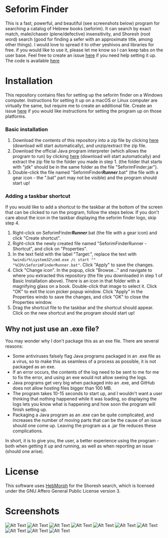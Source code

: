 # Seforim Finder


This is a fast, powerful, and beautiful (see screenshots below) program for searching a catalog of Hebrew books (seforim). It can search by exact match, malei/chaseir (plene/defective) insensitivity, and Shoresh (root word) search (good for finding a sefer with an approximate title, among other things). I would love to spread it to other yeshivos and libraries for free. if you would like to use it, please let me know so I can keep tabs on the user base. Feel free to create an issue [here](https://github.com/shmueldabomb441/YGW-Seforim-Catalog/issues/new/choose) if you need help setting it up. The code is available [here](https://github.com/shmueldabomb441/SeforimCatalog)

# Installation 
This repository contains files for setting up the seforim finder on a Windows computer. Instructions for setting it up on a macOS or Linux computer are virtually the same, but require me to create an additional file. Create an issue [here](https://github.com/shmueldabomb441/YGW-Seforim-Catalog/issues/new/choose) if you would like instructions for setting the program up on those platforms.

### Basic installation 
 1. Download the contents of this repository into a zip file by clicking [here](https://github.com/shmueldabomb441/YGW-Seforim-Catalog/archive/refs/heads/main.zip) (download will start automatically), and unzip/extract the zip file.
 2. Download the official Java program interpreter (which allows the program to run) by clicking [here](https://download.java.net/java/GA/jdk11/13/GPL/openjdk-11.0.1_windows-x64_bin.zip) (download will start automatically) and extract the zip file to the folder you made in step 1. (the folder that starts with "jdk" should be in the same folder as the file "SeforimFinder.jar").
 3. Double-click the file named "SeforimFinder***Runner***.bat" (the file with a gear icon - the ".bat" part may not be visible) and the program should start up!

### Adding a taskbar shortcut

If you would like to add a shortcut to the taskbar at the bottom of the screen that can be clicked to run the program, follow the steps below. If you don't care about the icon in the taskbar displaying the seforim finder logo, skip step 4.

 1. Right-click on SeforimFinder***Runner***.bat (the file with a gear icon) and click "Create shortcut".
 2. Right-click the newly created file named "SeforimFinderRunner - Shortcut", and click on "Properties".
 3. In the text field with the label "Target:", replace the text with `%windir%\system32\cmd.exe /c start "" "%CD%\SeforimFinderRunner.bat"`. Click "Apply" to save the changes.
 4. Click "Change icon". In the popup, click "Browse..." and navigate to where you extracted this repository (the file you downloaded in step 1 of Basic Installation above). There is an icon in that folder with a magnifying glass on a book. Double-click that image to select it. Click "OK" to exit the icon picker popup window. Click "Apply" in the Properties windo to save the changes, and click "OK" to close the Properties window.
 5. Drag the shortcut file to the taskbar and the shortcut should appear. Click on the new shortcut and the program should start up!

## Why not just use an .exe file?
You may wonder why I don't package this as an exe file. There are several reasons:
    
 - Some antiviruses falsely flag Java programs packaged in an .exe file as a virus, so to make this as seamless of a process as possible, it is not packaged as an exe.
 - If an error occurs, the contents of the log need to be sent to me for me to fix the error, and using an exe would not allow seeing the logs.
 - Java programs get very big when packaged into an .exe, and GitHub does not allow hosting files bigger than 100 MB.
 - The program takes 10-15 seconds to start up, and I wouldn't want a user thinking that nothing happened while it was loading, so displaying the logs lets you know what is happening and how soon the program will finish setting up.
 - Packaging a Java program as an .exe can be quite complicated, and increases the number of moving parts that can be the cause of an issue should one come up. Leaving the program as a .jar file reduces these complications.

In short, it is to give you, the user, a better experience using the program - both when getting it up and running, as well as when reporting an issue (should one arise).

# License 
This software uses [HebMorph](https://github.com/synhershko/HebMorph) for the Shoresh search, which is licensed under the GNU Affero General Public License version 3.

# Screenshots

![Alt Text](https://raw.github.com/shmueldabomb441/SeforimCatalog/master/ScreenshotProgramFrontPage.png)
![Alt Text](https://raw.github.com/shmueldabomb441/SeforimCatalog/master/ScreenshotRootWordSearchOptions.png)
![Alt Text](https://raw.github.com/shmueldabomb441/SeforimCatalog/master/ScreenshotRootWordSearchExample.png)
![Alt Text](https://raw.github.com/shmueldabomb441/SeforimCatalog/master/ScreenshotMaleiChaseirInsensitive.png)
![Alt Text](https://raw.github.com/shmueldabomb441/SeforimCatalog/master/ScreenshotSeforimByCriteria.png)
![Alt Text](https://raw.github.com/shmueldabomb441/SeforimCatalog/master/ScreenshotAuthors.png)
![Alt Text](https://raw.github.com/shmueldabomb441/SeforimCatalog/master/ScreenshotCategories.png)
![Alt Text](https://raw.github.com/shmueldabomb441/SeforimCatalog/master/ScreenshotShelves.png)
![Alt Text](https://raw.github.com/shmueldabomb441/SeforimCatalog/master/ScreenshotTips.png)
![Alt Text](https://raw.github.com/shmueldabomb441/SeforimCatalog/master/ScreenshotHelp.png)

